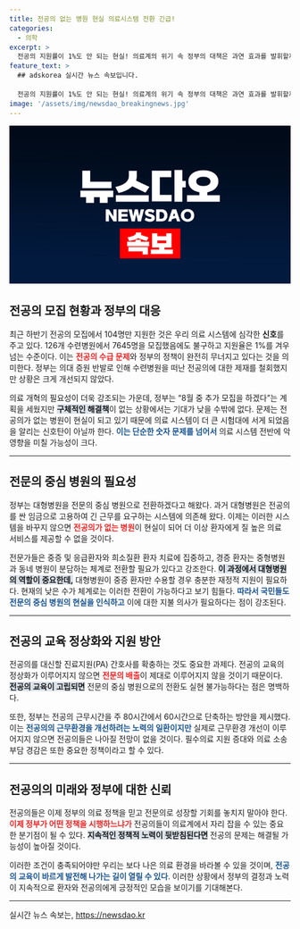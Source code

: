 ```yaml
---
title: 전공의 없는 병원 현실 의료시스템 전환 긴급!
categories:
  - 의학
excerpt: >
  전공의 지원률이 1%도 안 되는 현실! 의료계의 위기 속 정부의 대책은 과연 효과를 발휘할까? 전문의 중심 병원으로의 전환은 필요한데, 돈과 체계가 뒷받침되지 않으면 공허한 구호에 그칠 수 있다. 클릭해 더 자세한 내용을 알아보세요!
feature_text: >
  ## adskorea 실시간 뉴스 속보입니다.

  전공의 지원률이 1%도 안 되는 현실! 의료계의 위기 속 정부의 대책은 과연 효과를 발휘할까? 전문의 중심 병원으로의 전환은 필요한데, 돈과 체계가 뒷받침되지 않으면 공허한 구호에 그칠 수 있다. 클릭해 더 자세한 내용을 알아보세요!
image: '/assets/img/newsdao_breakingnews.jpg'
---
```


<p><img src="/assets/img/newsdao_breakingnews.jpg" alt="adskorea 속보" /></p>

<h2 data-ke-size="size26">전공의 모집 현황과 정부의 대응</h2>

<p data-ke-size="size16">최근 하반기 전공의 모집에서 104명만 지원한 것은 우리 의료 시스템에 심각한 <b>신호</b>를 주고 있다. 126개 수련병원에서 7645명을 모집했음에도 불구하고 지원율은 1%를 겨우 넘는 수준이다. 이는 <b><span style="color: #ee2323;">전공의 수급 문제</span></b>와 정부의 정책이 완전히 무너지고 있다는 것을 의미한다. 정부는 의대 증원 반발로 인해 수련병원을 떠난 전공의에 대한 제재를 철회했지만 상황은 크게 개선되지 않았다. </p>

<p data-ke-size="size16">의료 개혁의 필요성이 더욱 강조되는 가운데, 정부는 “8월 중 추가 모집을 하겠다”는 계획을 세웠지만 <b><span style="background-color: #21538527;">구체적인 해결책</span></b>이 없는 상황에서는 기대가 낮을 수밖에 없다. 문제는 전공의가 없는 병원이 현실이 되고 있기 때문에 의료 시스템이 더 큰 시험대에 서게 되었음을 알리는 신호탄이 아닐까 한다. <b><span style="color: #1a5490;">이는 단순한 숫자 문제를 넘어서</span></b> 의료 시스템 전반에 악영향을 미칠 가능성이 크다.</p>

<hr>

<h2 data-ke-size="size26">전문의 중심 병원의 필요성</h2>

<p data-ke-size="size16">정부는 대형병원을 전문의 중심 병원으로 전환하겠다고 해왔다. 과거 대형병원은 전공의를 싼 임금으로 고용하여 긴 근무를 요구하는 시스템에 의존해 왔다. 이제는 이러한 시스템을 바꾸지 않으면 <b><span style="color: #ee2323;">전공의가 없는 병원</span></b>이 현실이 되어 더 이상 환자에게 질 높은 의료 서비스를 제공할 수 없을 것이다. </p>

<p data-ke-size="size16">전문가들은 중증 및 응급환자와 희소질환 환자 치료에 집중하고, 경증 환자는 중형병원과 동네 병원이 분담하는 체계로 전환할 필요가 있다고 강조한다. <b><span style="background-color: #21538527;">이 과정에서 대형병원의 역할이 중요한데,</span></b> 대형병원이 중증 환자만 수용할 경우 충분한 재정적 지원이 필요하다. 현재의 낮은 수가 체계로는 이러한 전환이 가능하다고 보기 힘들다. <b><span style="color: #1a5490;">따라서 국민들도 전문의 중심 병원의 현실을 인식하고</span></b> 이에 대한 지불 의사가 필요하다는 점이 강조된다.</p>

<hr>

<h2 data-ke-size="size26">전공의 교육 정상화와 지원 방안</h2>

<p data-ke-size="size16">전공의를 대신할 진료지원(PA) 간호사를 확충하는 것도 중요한 과제다. 전공의 교육의 정상화가 이루어지지 않으면 <b><span style="color: #ee2323;">전문의 배출</span></b>이 제대로 이루어지지 않을 것이기 때문이다. <b><span style="background-color: #21538527;">전공의 교육이 고립되면</span></b> 전문의 중심 병원으로의 전환도 실현 불가능하다는 점은 명백하다.</p>

<p data-ke-size="size16">또한, 정부는 전공의 근무시간을 주 80시간에서 60시간으로 단축하는 방안을 제시했다. 이는 <b><span style="color: #1a5490;">전공의의 근무환경을 개선하려는 노력의 일환이지만</span></b> 실제로 근무환경 개선이 이루어지지 않으면 전공의들은 나아질 전망이 없을 것이다. 필수의료 지원 증대와 의료 소송 부담 경감은 또한 중요한 정책이라고 할 수 있다.</p>

<hr>

<h2 data-ke-size="size26">전공의의 미래와 정부에 대한 신뢰</h2>

<p data-ke-size="size16">전공의들은 이제 정부의 의료 정책을 믿고 전문의로 성장할 기회를 놓치지 말아야 한다. <b><span style="color: #ee2323;">이제 정부가 어떤 정책을 시행하느냐가</span></b> 전공의들이 의료계에서 자리 잡을 수 있는 중요한 분기점이 될 수 있다. <b><span style="background-color: #21538527;">지속적인 정책적 노력이 뒷받침된다면</span></b> 전공의 문제는 해결될 가능성이 높아질 것이다.</p>

<p data-ke-size="size16">이러한 조건이 충족되어야만 우리는 보다 나은 의료 환경을 바라볼 수 있을 것이며, <b><span style="color: #1a5490;">전공의 교육이 바르게 발전해 나가는 길이 열릴 수 있다</span></b>. 이러한 상황에서 정부의 결정과 노력이 지속적으로 환자와 전공의에게 긍정적인 모습을 보이기를 기대해본다.</p>

<hr>
실시간 뉴스 속보는, <a href="https://newsdao.kr" rel="dofollow">https://newsdao.kr</a>


